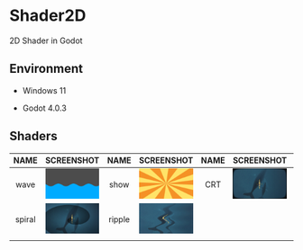 # Shader2D

2D Shader in Godot

## Environment

- Windows 11

- Godot 4.0.3

## Shaders

| NAME   | SCREENSHOT                       | NAME          | SCREENSHOT                              | NAME | SCREENSHOT                    | NAME | SCREENSHOT                     |
|:------:| -------------------------------- |:------:|:---------------------------------------:|:----:|:-----------------------------:|:----:|:------------------------------:|
| wave   | ![wave](.screenshots/wave.png)   | show   | ![wave](.screenshots/show.png)          | CRT  | ![wave](.screenshots/CRT.png) | gray | ![wave](.screenshots/gray.png) |
| spiral | ![wave](.screenshots/spiral.png) | ripple | ![wave](.screenshots/water_surface.png) |      |                               |      |                                |
|        |                                  |        |                                         |      |                               |      |                                |
